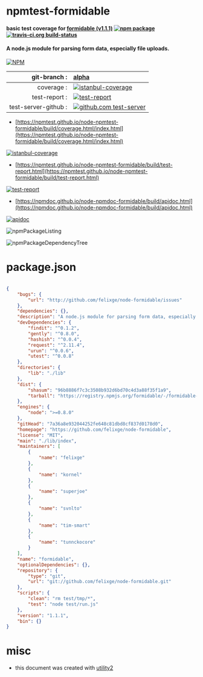 # npmtest-formidable

#### basic test coverage for  [formidable (v1.1.1)](https://github.com/felixge/node-formidable)  [![npm package](https://img.shields.io/npm/v/npmtest-formidable.svg?style=flat-square)](https://www.npmjs.org/package/npmtest-formidable) [![travis-ci.org build-status](https://api.travis-ci.org/npmtest/node-npmtest-formidable.svg)](https://travis-ci.org/npmtest/node-npmtest-formidable)

#### A node.js module for parsing form data, especially file uploads.

[![NPM](https://nodei.co/npm/formidable.png?downloads=true&downloadRank=true&stars=true)](https://www.npmjs.com/package/formidable)

| git-branch : | [alpha](https://github.com/npmtest/node-npmtest-formidable/tree/alpha)|
|--:|:--|
| coverage : | [![istanbul-coverage](https://npmtest.github.io/node-npmtest-formidable/build/coverage.badge.svg)](https://npmtest.github.io/node-npmtest-formidable/build/coverage.html/index.html)|
| test-report : | [![test-report](https://npmtest.github.io/node-npmtest-formidable/build/test-report.badge.svg)](https://npmtest.github.io/node-npmtest-formidable/build/test-report.html)|
| test-server-github : | [![github.com test-server](https://npmtest.github.io/node-npmtest-formidable/GitHub-Mark-32px.png)](https://npmtest.github.io/node-npmtest-formidable/build/app/index.html) | | build-artifacts : | [![build-artifacts](https://npmtest.github.io/node-npmtest-formidable/glyphicons_144_folder_open.png)](https://github.com/npmtest/node-npmtest-formidable/tree/gh-pages/build)|

- [https://npmtest.github.io/node-npmtest-formidable/build/coverage.html/index.html](https://npmtest.github.io/node-npmtest-formidable/build/coverage.html/index.html)

[![istanbul-coverage](https://npmtest.github.io/node-npmtest-formidable/build/screenCapture.buildCi.browser.%252Ftmp%252Fbuild%252Fcoverage.lib.html.png)](https://npmtest.github.io/node-npmtest-formidable/build/coverage.html/index.html)

- [https://npmtest.github.io/node-npmtest-formidable/build/test-report.html](https://npmtest.github.io/node-npmtest-formidable/build/test-report.html)

[![test-report](https://npmtest.github.io/node-npmtest-formidable/build/screenCapture.buildCi.browser.%252Ftmp%252Fbuild%252Ftest-report.html.png)](https://npmtest.github.io/node-npmtest-formidable/build/test-report.html)

- [https://npmdoc.github.io/node-npmdoc-formidable/build/apidoc.html](https://npmdoc.github.io/node-npmdoc-formidable/build/apidoc.html)

[![apidoc](https://npmdoc.github.io/node-npmdoc-formidable/build/screenCapture.buildCi.browser.%252Ftmp%252Fbuild%252Fapidoc.html.png)](https://npmdoc.github.io/node-npmdoc-formidable/build/apidoc.html)

![npmPackageListing](https://npmtest.github.io/node-npmtest-formidable/build/screenCapture.npmPackageListing.svg)

![npmPackageDependencyTree](https://npmtest.github.io/node-npmtest-formidable/build/screenCapture.npmPackageDependencyTree.svg)



# package.json

```json

{
    "bugs": {
        "url": "http://github.com/felixge/node-formidable/issues"
    },
    "dependencies": {},
    "description": "A node.js module for parsing form data, especially file uploads.",
    "devDependencies": {
        "findit": "^0.1.2",
        "gently": "^0.8.0",
        "hashish": "^0.0.4",
        "request": "^2.11.4",
        "urun": "^0.0.6",
        "utest": "^0.0.8"
    },
    "directories": {
        "lib": "./lib"
    },
    "dist": {
        "shasum": "96b8886f7c3c3508b932d6bd70c4d3a88f35f1a9",
        "tarball": "https://registry.npmjs.org/formidable/-/formidable-1.1.1.tgz"
    },
    "engines": {
        "node": ">=0.8.0"
    },
    "gitHead": "7a36a8e932044252fe648c81dbd8cf837d0178d0",
    "homepage": "https://github.com/felixge/node-formidable",
    "license": "MIT",
    "main": "./lib/index",
    "maintainers": [
        {
            "name": "felixge"
        },
        {
            "name": "kornel"
        },
        {
            "name": "superjoe"
        },
        {
            "name": "svnlto"
        },
        {
            "name": "tim-smart"
        },
        {
            "name": "tunnckocore"
        }
    ],
    "name": "formidable",
    "optionalDependencies": {},
    "repository": {
        "type": "git",
        "url": "git://github.com/felixge/node-formidable.git"
    },
    "scripts": {
        "clean": "rm test/tmp/*",
        "test": "node test/run.js"
    },
    "version": "1.1.1",
    "bin": {}
}
```



# misc
- this document was created with [utility2](https://github.com/kaizhu256/node-utility2)
